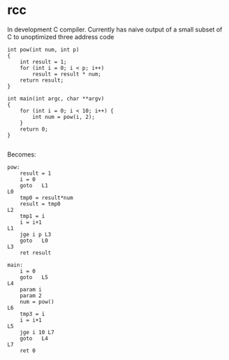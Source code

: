 # rcc
In development C compiler.
Currently has naive output of a small subset of C to unoptimized three address code

```
int pow(int num, int p)
{
	int result = 1;
	for (int i = 0; i < p; i++)
		result = result * num;
	return result;
}

int main(int argc, char **argv)
{
	for (int i = 0; i < 10; i++) {
		int num = pow(i, 2);
	}
	return 0;
}


```

Becomes:

```
pow:
	result = 1
	i = 0
	goto   L1
L0
	tmp0 = result*num
	result = tmp0
L2
	tmp1 = i
	i = i+1
L1
	jge i p L3
	goto   L0
L3
	ret result

main:
	i = 0
	goto   L5
L4
	param i
	param 2
	num = pow()
L6
	tmp3 = i
	i = i+1
L5
	jge i 10 L7
	goto   L4
L7
	ret 0


```
